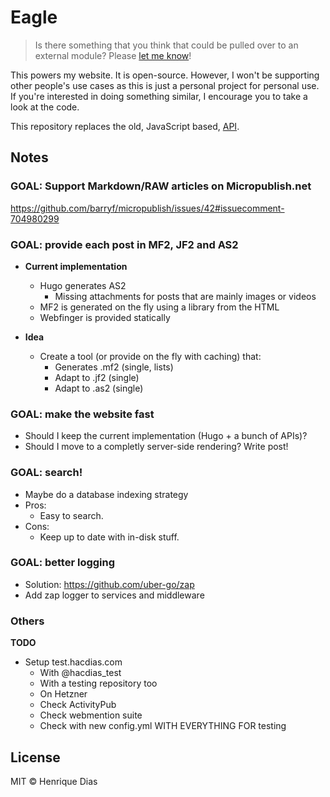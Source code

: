 # Eagle

> Is there something that you think that could be pulled over to an external module?
> Please [let me know](https://github.com/hacdias/eagle-go/issues/new)!

This powers my website. It is open-source. However, I won't be supporting other people's use
cases as this is just a personal project for personal use. If you're interested in doing
something similar, I encourage you to take a look at the code.

This repository replaces the old, JavaScript based, [API](https://github.com/hacdias/eagle-js).

## Notes

### GOAL: Support Markdown/RAW articles on Micropublish.net

https://github.com/barryf/micropublish/issues/42#issuecomment-704980299

### GOAL: provide each post in MF2, JF2 and AS2

- **Current implementation**
  - Hugo generates AS2
    - Missing attachments for posts that are mainly images or videos
  - MF2 is generated on the fly using a library from the HTML
  - Webfinger is provided statically

- **Idea**
  - Create a tool (or provide on the fly with caching) that:
    - Generates .mf2 (single, lists)
    - Adapt to .jf2 (single)
    - Adapt to .as2 (single)

### GOAL: make the website fast

- Should I keep the current implementation (Hugo + a bunch of APIs)?
- Should I move to a completly server-side rendering? Write post!

### GOAL: search!

- Maybe do a database indexing strategy
- Pros:
  - Easy to search.
- Cons:
  - Keep up to date with in-disk stuff.

### GOAL: better logging

- Solution: https://github.com/uber-go/zap
- Add zap logger to services and middleware

### Others

**TODO**
- Setup test.hacdias.com
  - With @hacdias_test
  - With a testing repository too
  - On Hetzner
  - Check ActivityPub
  - Check webmention suite
  - Check with new config.yml WITH EVERYTHING FOR testing

## License

MIT © Henrique Dias
